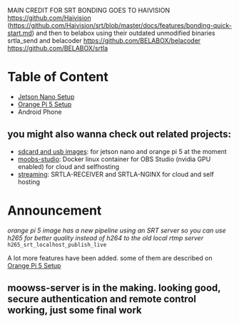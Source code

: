 MAIN CREDIT FOR SRT BONDING GOES TO HAIVISION https://github.com/Haivision (https://github.com/Haivision/srt/blob/master/docs/features/bonding-quick-start.md) and then to belabox using their outdated unmodified binaries srtla_send and belacoder https://github.com/BELABOX/belacoder https://github.com/BELABOX/srtla

Table of Content
=====================
+ [Jetson Nano Setup](jetson-nano.md)
+ [Orange Pi 5 Setup](orangepi.md)
+ Android Phone

## you might also wanna check out related projects:
+ [sdcard and usb images](https://github.com/moo-the-cow/Streaming-Images): for jetson nano and orange pi 5 at the moment
+ [moobs-studio](https://github.com/moo-the-cow/moobs-studio): Docker linux container for OBS Studio (nvidia GPU enabled) for cloud and selfhosting
+ [streaming](https://github.com/moo-the-cow/streaming): SRTLA-RECEIVER and SRTLA-NGINX for cloud and self hosting

# Announcement

*orange pi 5 image has a new pipeline using an SRT server so you can use h265 for better quality instead of h264 to the old local rtmp server*
`h265_srt_localhost_publish_live`

A lot more features have been added. some of them are described on [Orange Pi 5 Setup](orangepi.md)

## moowss-server is in the making. looking good, secure authentication and remote control working, just some final work
